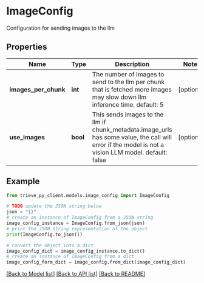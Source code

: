 # ImageConfig

Configuration for sending images to the llm

## Properties

Name | Type | Description | Notes
------------ | ------------- | ------------- | -------------
**images_per_chunk** | **int** | The number of Images to send to the llm per chunk that is fetched more images may slow down llm inference time. default: 5 | [optional] 
**use_images** | **bool** | This sends images to the llm if chunk_metadata.image_urls has some value, the call will error if the model is not a vision LLM model. default: false | [optional] 

## Example

```python
from trieve_py_client.models.image_config import ImageConfig

# TODO update the JSON string below
json = "{}"
# create an instance of ImageConfig from a JSON string
image_config_instance = ImageConfig.from_json(json)
# print the JSON string representation of the object
print(ImageConfig.to_json())

# convert the object into a dict
image_config_dict = image_config_instance.to_dict()
# create an instance of ImageConfig from a dict
image_config_form_dict = image_config.from_dict(image_config_dict)
```
[[Back to Model list]](../README.md#documentation-for-models) [[Back to API list]](../README.md#documentation-for-api-endpoints) [[Back to README]](../README.md)


